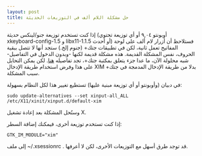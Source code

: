 ```yaml
---
layout: post
title: حل مشكلة اللام ألف في التوزيعات الحديثة
---
```

إذا كنت تستخدم توزيعة جنو/لينكس حديثة (أوبونتو ٩,٠٤ أو أي توزيعة تحتوي xkeyboard-config-1.5 و libx11-1​.1.5 أو أحدث) فستلاحظ أن أزرار لام ألف على لوحة المفاتيح تعمل ثانية، لكن في تطبيقات جتك+ (جنوم إلخ.) ستجد أنها لا تتصل ببقية الحروف، نفس المشكلة القديمة. هذه مشكلة قديمة لكنها -وبدون الدخول في التفاصيل- شبه محلولة الآن، ما عدا جزء يتعلق بمكتبة جتك+، تجد تفاصيله [هنا](http://bugzilla.gnome.org/show_bug.cgi?id=537457). لكن يمكن التحايل على هذا وفرض استخدام طريقة الإدخال XIM بدلا من طريقة الإدخال المدمجة في جتك+ سبب المشكلة.

في دبيان (وأوبونتو أو أي توزيعة مبنية عليها) تستطيع تغيير هذا لكل النظام بسهولة:

    sudo update-alternatives --set xinput-all_ALL /etc/X11/xinit/xinput.d/default-xim


وستُحل المشكلة بعد إعادة تشغيل X.

إذا كنت تستخدم توزيعة أخرى، فيمكنك إضافة السطر:

    GTK_IM_MODULE="xim"

إلى ملف ‪~/.xsessionrc‬ . قد توجد طرق أسهل مع التوزيعات الأخرى، لكن لا أعرفها.
